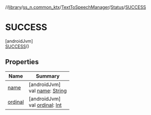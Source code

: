 //[library](../../../../../index.md)/[ss_n.common_ktx](../../../index.md)/[TextToSpeechManager](../../index.md)/[Status](../index.md)/[SUCCESS](index.md)

# SUCCESS

[androidJvm]\
[SUCCESS](index.md)()

## Properties

| Name | Summary |
|---|---|
| [name](../../-error/-n-o-n-e/index.md#-372974862%2FProperties%2F-435046686) | [androidJvm]<br>val [name](../../-error/-n-o-n-e/index.md#-372974862%2FProperties%2F-435046686): [String](https://kotlinlang.org/api/latest/jvm/stdlib/kotlin/-string/index.html) |
| [ordinal](../../-error/-n-o-n-e/index.md#-739389684%2FProperties%2F-435046686) | [androidJvm]<br>val [ordinal](../../-error/-n-o-n-e/index.md#-739389684%2FProperties%2F-435046686): [Int](https://kotlinlang.org/api/latest/jvm/stdlib/kotlin/-int/index.html) |
